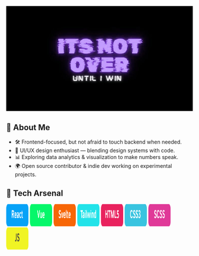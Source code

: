 <img src="https://github.com/Agrazel1459/Agrazel1459/blob/main/profileGITHUB.jpg"/>

## 🧩 About Me
- 🛠️ Frontend-focused, but not afraid to touch backend when needed.  
- 🎨 UI/UX design enthusiast — blending design systems with code.  
- 📊 Exploring data analytics & visualization to make numbers speak.  
- 🌍 Open source contributor & indie dev working on experimental projects.  

## 🔧 Tech Arsenal
<img src="https://github.com/Agrazel1459/Agrazel1459/blob/main/SkillBTN1.png" width="60px" height="60px"/>
<img src="https://github.com/Agrazel1459/Agrazel1459/blob/main/SkillBTN2.png" width="60px" height="60px"/>
<img src="https://github.com/Agrazel1459/Agrazel1459/blob/main/SkillBTN3.png" width="60px" height="60px"/>
<img src="https://github.com/Agrazel1459/Agrazel1459/blob/main/SkillBTN4.png" width="60px" height="60px"/>
<img src="https://github.com/Agrazel1459/Agrazel1459/blob/main/SkillBTN5.png" width="60px" height="60px"/>
<img src="https://github.com/Agrazel1459/Agrazel1459/blob/main/SkillBTN6.png" width="60px" height="60px"/>
<img src="https://github.com/Agrazel1459/Agrazel1459/blob/main/SkillBTN7.png" width="60px" height="60px"/>
<img src="https://github.com/Agrazel1459/Agrazel1459/blob/main/SkillBTN8.png" width="60px" height="60px"/>
